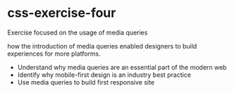 # css-exercise-four
Exercise focused on the usage of media queries

how the introduction of media queries enabled designers to build experiences for more platforms.

- Understand why media queries are an essential part of the modern web
- Identify why mobile-first design is an industry best practice
- Use media queries to build first responsive site
